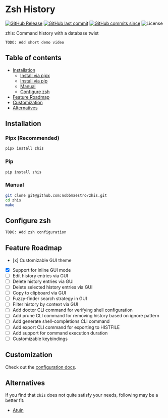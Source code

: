 # Zsh History

[![GitHub Release](https://img.shields.io/github/v/release/nobbmaestro/zhis)](github-release)
[![GitHub last commit](https://img.shields.io/github/last-commit/nobbmaestro/zhis/development)](github-last-commit)
[![GitHub commits since](https://img.shields.io/github/commits-since/nobbmaestro/zhis/v0.1.0/development)](githut-commits-since)
![License](https://img.shields.io/github/license/nobbmaestro/zhis)

zhis: Command history with a database twist

`TODO: Add short demo video`

## Table of contents

- [Installation](#installation)
  - [Install via pipx](#pipx)
  - [Install via pip](#pip)
  - [Manual](#manual)
  - [Configure zsh](#configure-zsh)
- [Feature Roadmap](#feature-roadmap)
- [Customization](#customization)
- [Alternatives](#alternatives)

## Installation

### Pipx (Recommended)

```sh
pipx install zhis
```

### Pip

```sh
pip install zhis
```

### Manual

```sh
git clone git@github.com:nobbmaestro/zhis.git
cd zhis
make
```

## Configure zsh

```sh
TODO: Add zsh configuration
```

## Feature Roadmap

- [x] Customizable GUI theme
- [x] Support for inline GUI mode
- [ ] Edit history entries via GUI
- [ ] Delete history entries via GUI
- [ ] Delete selected history entries via GUI
- [ ] Copy to clipboard via GUI
- [ ] Fuzzy-finder search strategy in GUI
- [ ] Filter history by context via GUI
- [ ] Add doctor CLI command for verifying shell configuration
- [ ] Add prune CLI command for removing history based on ignore pattern
- [ ] Add generate shell-completions CLI command
- [ ] Add export CLI command for exporting to HISTFILE
- [ ] Add support for command execution duration
- [ ] Customizable keybindings

## Customization

Check out the [configuration docs](docs/config.md).

## Alternatives

If you find that `zhis` does not quite satisfy your needs, following may be a better fit:

- [Atuin](https://github.com/atuinsh/atuin)
